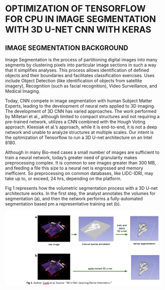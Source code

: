 
# OPTIMIZATION OF TENSORFLOW FOR CPU IN IMAGE SEGMENTATION WITH 3D U-NET CNN WITH KERAS

## IMAGE SEGMENTATION BACKGROUND

Image Segmentation is the process of partitioning digital images into many segments by clustering pixels into particular image sections in such a way that it simplifies analyses. This process allows identification of defined objects and their boundaries and facilitates classification exercises. Uses include Object Detection (like identification of objects from satellite imagery), Recognition (such as facial recognition), Video Surveillance, and Medical Imaging. 

Today, CNN compete in image segmentation with human Subject Matter Experts, leading to the development of neural nets applied to 3D imaging. The development of 3D CNN has varied approaches. The work performed by Milletari et al., although limited to compact structures and not requiring a pre-trained network, utilizes a CNN combined with the Hough Voting approach. Kleesiak et al.’s approach, while it is end-to-end, it is not a deep network and unable to analyze structures at multiple scales. Our intent is the optimization of Tensorflow to run a 3D U-net architecture on an Intel 8180.

Although in many Bio-med cases a small number of images are sufficient to train a neural network, today’s greater need of granularity makes preprocessing complex. It is common to see images greater than 300 MB, and feeding a file this size to a neural net is engrossed and memory inefficient. So preprocessing on common databases, like LIDC-IDRI, may take up to, or exceed, 24 hrs, depending on the platform.

Fig 1 represents how the volumetric segmentation process with a 3D U-net architecture works. In the first step, the analyst annotates the volumes for segmentation (a), and then the network performs a fully-automated segmentation based pm a representative training set (b).

![Image Segmentation Process](https://github.com/luisxcardozo/Image-Segmentation/blob/master/ISBackground/ISBacground.PNG)
